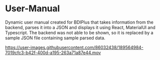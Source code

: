 # User-Manual
Dynamic user manual created for BDIPlus that takes information from the backend, parses it into a JSON and displays it using React, MaterialUI and Typescript. 
The backend was not able to be shown, so it is replaced by a sample JSON file containing sample parsed data.

https://user-images.githubusercontent.com/86032438/189564984-7019cfc3-b42f-400d-a195-263a71a87e44.mov

